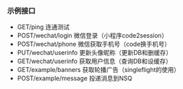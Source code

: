### 示例接口
- GET/ping 连通测试
- POST/wechat/login 微信登录（小程序code2session）
- POST/wechat/phone 微信获取手机号（code换手机号）
- PUT/wechat/userinfo 更新头像昵称（更新DB和删缓存）
- GET/wechat/userinfo 获取用户信息（查询DB和设缓存）
- GET/example/banners 获取轮播广告（singleflight的使用）
- POST/example/message 投递消息到NSQ

